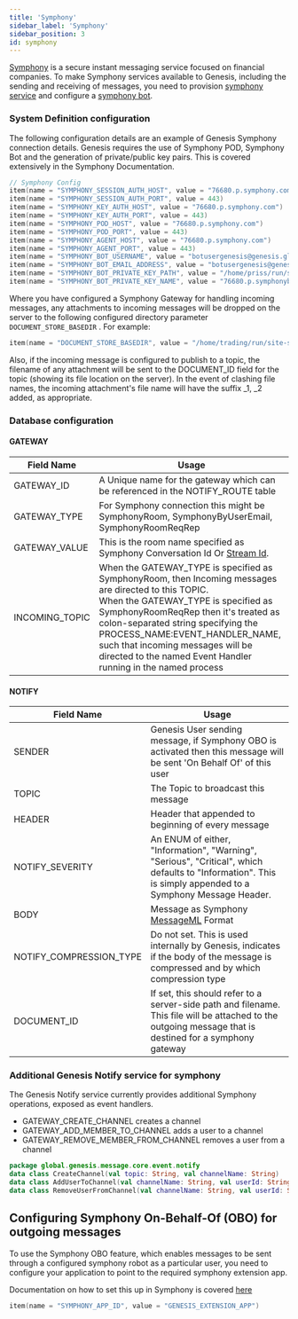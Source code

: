 ```yaml
---
title: 'Symphony'
sidebar_label: 'Symphony'
sidebar_position: 3
id: symphony
---
```


[Symphony](http://symphony.com) is a secure instant messaging service focused on financial companies. 
To make Symphony services available to Genesis, including the sending and receiving of messages, you need to provision [symphony service](https://symphony.com/participate) and configure a [symphony bot](https://docs.developers.symphony.com/developer-tools/developer-tools/bdk-2.0).

### System Definition configuration

The following configuration details are an example of Genesis Symphony connection details. Genesis requires the use of Symphony POD, Symphony Bot and the generation of private/public key pairs. 
This is covered extensively in the Symphony Documentation.      

```kotlin
// Symphony Config
item(name = "SYMPHONY_SESSION_AUTH_HOST", value = "76680.p.symphony.com")
item(name = "SYMPHONY_SESSION_AUTH_PORT", value = 443)
item(name = "SYMPHONY_KEY_AUTH_HOST", value = "76680.p.symphony.com")
item(name = "SYMPHONY_KEY_AUTH_PORT", value = 443)
item(name = "SYMPHONY_POD_HOST", value = "76680.p.symphony.com")
item(name = "SYMPHONY_POD_PORT", value = 443)
item(name = "SYMPHONY_AGENT_HOST", value = "76680.p.symphony.com")
item(name = "SYMPHONY_AGENT_PORT", value = 443)
item(name = "SYMPHONY_BOT_USERNAME", value = "botusergenesis@genesis.global")
item(name = "SYMPHONY_BOT_EMAIL_ADDRESS", value = "botusergenesis@genesis.global")
item(name = "SYMPHONY_BOT_PRIVATE_KEY_PATH", value = "/home/priss/run/site-specific/cfg/symphony/rsa/")
item(name = "SYMPHONY_BOT_PRIVATE_KEY_NAME", value = "76680.p.symphonybotkey.pem")
```

Where you have configured a Symphony Gateway for handling incoming messages, any attachments to incoming messages will be dropped on the server to the following configured directory parameter `DOCUMENT_STORE_BASEDIR` . For example:

```kotlin
item(name = "DOCUMENT_STORE_BASEDIR", value = "/home/trading/run/site-specific/incoming-docs")
```

Also, if the incoming message is configured to publish to a topic, the filename of any attachment will be sent to the DOCUMENT_ID field for the topic (showing its file location on the server). In the event of clashing file names, the incoming attachment's file name will have the suffix _1, _2 added, as appropriate.

### Database configuration


#### GATEWAY

| Field Name | Usage |
| --- | --- |
| GATEWAY_ID | A Unique name for the gateway which can be referenced in the NOTIFY_ROUTE table  |
| GATEWAY_TYPE | For Symphony connection this might be SymphonyRoom, SymphonyByUserEmail, SymphonyRoomReqRep|
| GATEWAY_VALUE | This is the room name specified as Symphony Conversation Id Or [Stream Id](https://docs.developers.symphony.com/building-bots-on-symphony/datafeed/overview-of-streams).|
| INCOMING_TOPIC | When the GATEWAY_TYPE is specified as SymphonyRoom, then Incoming messages are directed to this TOPIC. <br />  When the GATEWAY_TYPE is specified as SymphonyRoomReqRep then it's treated as colon-separated string specifying the PROCESS_NAME:EVENT_HANDLER_NAME, such that incoming messages will be directed to the named Event Handler running in the named process |

#### NOTIFY
| Field Name | Usage |
| --- | --- |
| SENDER | Genesis User sending message, if Symphony OBO is activated then this message will be sent 'On Behalf Of' of this user |
| TOPIC | The Topic to broadcast this message |
| HEADER | Header that appended to beginning of every message |
| NOTIFY_SEVERITY |  An ENUM of either, "Information", "Warning", "Serious", "Critical", which defaults to "Information". This is simply appended to a Symphony Message Header.
| BODY | Message as Symphony [MessageML](https://docs.developers.symphony.com/building-bots-on-symphony/messages/overview-of-messageml/message-format-messageml) Format |
| NOTIFY_COMPRESSION_TYPE | Do not set. This is used internally by Genesis, indicates if the body of the message is compressed and by which compression type |
| DOCUMENT_ID | If set, this should refer to a server-side path and filename. This file will be attached to the outgoing message that is destined for a symphony gateway

### Additional Genesis Notify service for symphony

The Genesis Notify service currently provides additional Symphony operations, exposed as event handlers.

* GATEWAY_CREATE_CHANNEL creates a channel
* GATEWAY_ADD_MEMBER_TO_CHANNEL adds a user to a channel
* GATEWAY_REMOVE_MEMBER_FROM_CHANNEL removes a user from a channel

```kotlin
package global.genesis.message.core.event.notify
data class CreateChannel(val topic: String, val channelName: String)
data class AddUserToChannel(val channelName: String, val userId: String)
data class RemoveUserFromChannel(val channelName: String, val userId: String)
```

## Configuring Symphony On-Behalf-Of (OBO) for outgoing messages 

To use the Symphony OBO feature, which enables messages to be sent through a configured symphony robot as a particular user, you need to configure your application to point to the required symphony extension app. 

Documentation on how to set this up in Symphony is covered [here](https://docs.developers.symphony.com/building-extension-applications-on-symphony/app-authentication/obo-authentication)

```kotlin
item(name = "SYMPHONY_APP_ID", value = "GENESIS_EXTENSION_APP")
```
